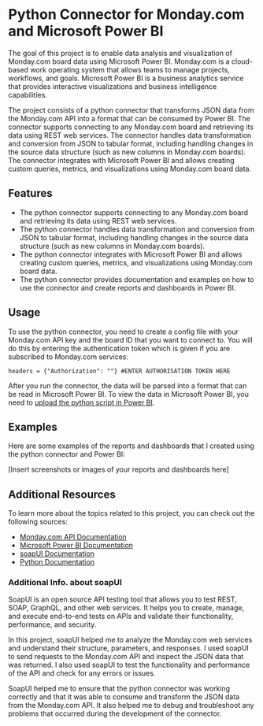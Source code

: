 # Python Connector for Monday.com and Microsoft Power BI

The goal of this project is to enable data analysis and visualization of Monday.com board data using Microsoft Power BI. Monday.com is a cloud-based work operating system that allows teams to manage projects, workflows, and goals. Microsoft Power BI is a business analytics service that provides interactive visualizations and business intelligence capabilities. 

The project consists of a python connector that transforms JSON data from the Monday.com API into a format that can be consumed by Power BI. The connector supports connecting to any Monday.com board and retrieving its data using REST web services. The connector handles data transformation and conversion from JSON to tabular format, including handling changes in the source data structure (such as new columns in Monday.com boards). The connector integrates with Microsoft Power BI and allows creating custom queries, metrics, and visualizations using Monday.com board data.

## Features

- The python connector supports connecting to any Monday.com board and retrieving its data using REST web services.
- The python connector handles data transformation and conversion from JSON to tabular format, including handling changes in the source data structure (such as new columns in Monday.com boards).
- The python connector integrates with Microsoft Power BI and allows creating custom queries, metrics, and visualizations using Monday.com board data.
- The python connector provides documentation and examples on how to use the connector and create reports and dashboards in Power BI.

## Usage

To use the python connector, you need to create a config file with your Monday.com API key and the board ID that you want to connect to. You will do this by entering the authentication token which is given if you are subscribed to Monday.com services:
```
headers = {"Authorization": ""} #ENTER AUTHORISATION TOKEN HERE
````


After you run the connector, the data will be parsed into a format that can be read in Microsoft Power BI. To view the data in Microsoft Power BI, you need to <a href="https://learn.microsoft.com/en-us/power-bi/connect-data/desktop-python-scripts" target="_blank">upload the python script in Power BI</a>.

## Examples

Here are some examples of the reports and dashboards that I created using the python connector and Power BI:

[Insert screenshots or images of your reports and dashboards here]

## Additional Resources

To learn more about the topics related to this project, you can check out the following sources:

- [Monday.com API Documentation](https://monday.com/developers/v2)
- [Microsoft Power BI Documentation](https://docs.microsoft.com/en-us/power-bi/)
- [soapUI Documentation](https://www.soapui.org/docs/)
- [Python Documentation](https://docs.python.org/3/)

### Additional Info. about soapUI

SoapUI is an open source API testing tool that allows you to test REST, SOAP, GraphQL, and other web services. It helps you to create, manage, and execute end-to-end tests on APIs and validate their functionality, performance, and security.

In this project, soapUI helped me to analyze the Monday.com web services and understand their structure, parameters, and responses. I used soapUI to send requests to the Monday.com API and inspect the JSON data that was returned. I also used soapUI to test the functionality and performance of the API and check for any errors or issues.

SoapUI helped me to ensure that the python connector was working correctly and that it was able to consume and transform the JSON data from the Monday.com API. It also helped me to debug and troubleshoot any problems that occurred during the development of the connector.



